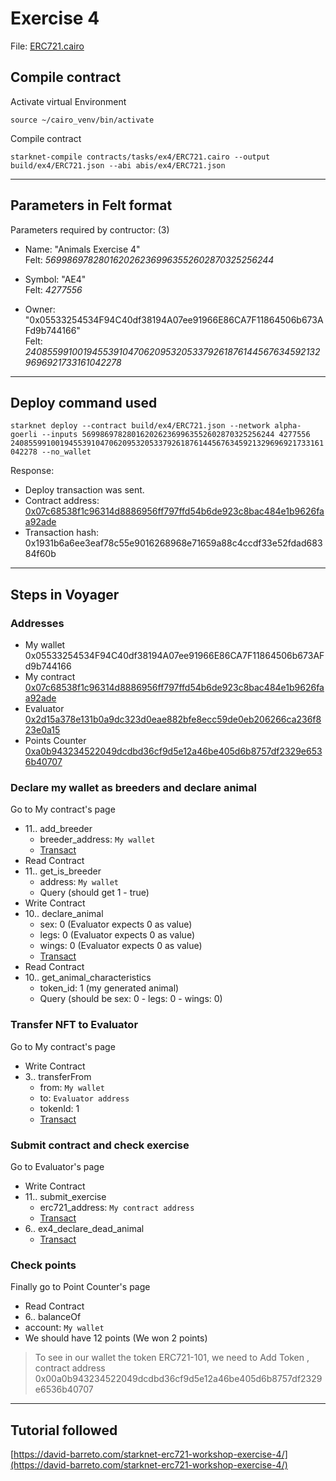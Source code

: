 # Exercise 4

File: [ERC721.cairo](/contracts/tasks/ex4/ERC721.cairo)


## Compile contract

Activate virtual Environment

`source ~/cairo_venv/bin/activate`

Compile contract

`starknet-compile contracts/tasks/ex4/ERC721.cairo --output build/ex4/ERC721.json --abi abis/ex4/ERC721.json`

---

## Parameters in Felt format

Parameters required by contructor: (3)
- Name: "Animals Exercise 4" <br>
Felt: *5699869782801620262369963552602870325256244*

- Symbol: "AE4" <br>
Felt: *4277556*

- Owner: "0x05533254534F94C40df38194A07ee91966E86CA7F11864506b673AFd9b744166" <br>
Felt: *2408559910019455391047062095320533792618761445676345921329696921733161042278*

---

## Deploy command used

`starknet deploy --contract build/ex4/ERC721.json --network alpha-goerli --inputs 5699869782801620262369963552602870325256244 4277556 2408559910019455391047062095320533792618761445676345921329696921733161042278 --no_wallet` 

Response:<br>
- Deploy transaction was sent.
- Contract address: [0x07c68538f1c96314d8886956ff797ffd54b6de923c8bac484e1b9626faa92ade](https://goerli.voyager.online/contract/0x07c68538f1c96314d8886956ff797ffd54b6de923c8bac484e1b9626faa92ade)
- Transaction hash: 0x1931b6a6ee3eaf78c55e9016268968e71659a88c4ccdf33e52fdad68384f60b

---

## Steps in Voyager

### Addresses

- My wallet 0x05533254534F94C40df38194A07ee91966E86CA7F11864506b673AFd9b744166
- My contract [0x07c68538f1c96314d8886956ff797ffd54b6de923c8bac484e1b9626faa92ade](https://goerli.voyager.online/contract/0x07c68538f1c96314d8886956ff797ffd54b6de923c8bac484e1b9626faa92ade)
- Evaluator [0x2d15a378e131b0a9dc323d0eae882bfe8ecc59de0eb206266ca236f823e0a15](https://goerli.voyager.online/contract/0x2d15a378e131b0a9dc323d0eae882bfe8ecc59de0eb206266ca236f823e0a15)
- Points Counter [0xa0b943234522049dcdbd36cf9d5e12a46be405d6b8757df2329e6536b40707](https://goerli.voyager.online/contract/0xa0b943234522049dcdbd36cf9d5e12a46be405d6b8757df2329e6536b40707)


### Declare my wallet as breeders and declare animal

Go to My contract's page
- 11.. add_breeder
    - breeder_address: `My wallet`
    - [Transact](https://goerli.voyager.online/tx/0x63960dc80db2f558b2977e800021cae4ac1854234c844dd7c72badb67621297)
- Read Contract
- 11.. get_is_breeder
    - address: `My wallet`
    - Query (should get 1 - true)
- Write Contract
- 10.. declare_animal
    - sex: 0 (Evaluator expects 0 as value)
    - legs: 0 (Evaluator expects 0 as value)
    - wings: 0 (Evaluator expects 0 as value)
    - [Transact](https://goerli.voyager.online/tx/0x4c9f9a1f2fd0eadfaa8f4b4040318bb4e3feccc3813e33c50cea68989df18a2)
- Read Contract
- 10.. get_animal_characteristics
    - token_id: 1 (my generated animal)
    - Query (should be sex: 0 - legs: 0 - wings: 0)


### Transfer NFT to Evaluator

Go to My contract's page
- Write Contract
- 3.. transferFrom
    - from: `My wallet`
    - to: `Evaluator address`
    - tokenId: 1
    - [Transact](https://goerli.voyager.online/tx/0x4659f3c710c3461f34756b53fa3c614421a57747c9dd9df6314e3a83936113b)


### Submit contract and check exercise

Go to Evaluator's page
- Write Contract
- 11.. submit_exercise
    - erc721_address: `My contract address`
    - [Transact](https://goerli.voyager.online/tx/0x35db88d0869c5174cf885ff3acda99f34e309f33361016dd8779025c6c9af8f)
- 6.. ex4_declare_dead_animal
    - [Transact](https://goerli.voyager.online/tx/0x4fc69520f68a96d94f95ad95e467899291dfda891636651655bd519dffd7abc)


### Check points

Finally go to Point Counter's page
- Read Contract
- 6.. balanceOf
- account: `My wallet`
- We should have 12 points (We won 2 points)

> To see in our wallet the token ERC721-101, we need to Add Token , contract address 0x00a0b943234522049dcdbd36cf9d5e12a46be405d6b8757df2329e6536b40707

---

## Tutorial followed

[https://david-barreto.com/starknet-erc721-workshop-exercise-4/](https://david-barreto.com/starknet-erc721-workshop-exercise-4/)